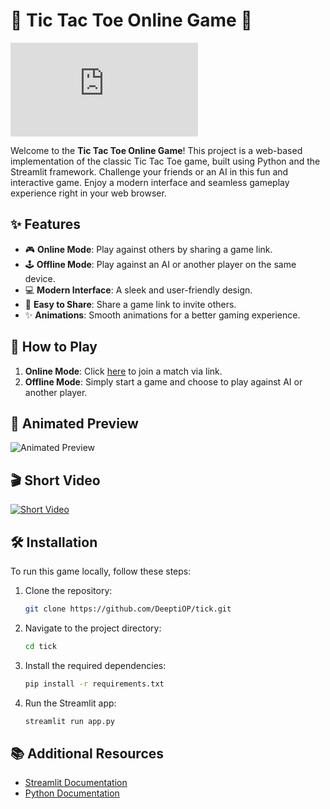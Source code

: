 # 🎉 Tic Tac Toe Online Game 🎉

![Tic Tac Toe Logo](https://github.com/DeeptiOP/tick/edit/main/README.md)

Welcome to the **Tic Tac Toe Online Game**! This project is a web-based implementation of the classic Tic Tac Toe game, built using Python and the Streamlit framework. Challenge your friends or an AI in this fun and interactive game. Enjoy a modern interface and seamless gameplay experience right in your web browser.

## ✨ Features

- 🎮 **Online Mode**: Play against others by sharing a game link.
- 🕹️ **Offline Mode**: Play against an AI or another player on the same device.
- 💻 **Modern Interface**: A sleek and user-friendly design.
- 🔗 **Easy to Share**: Share a game link to invite others.
- ✨ **Animations**: Smooth animations for a better gaming experience.

## 🚀 How to Play

1. **Online Mode**: Click [here](https://example.com/join-game) to join a match via link.
2. **Offline Mode**: Simply start a game and choose to play against AI or another player.

## 🎥 Animated Preview

![Animated Preview](![image](https://github.com/user-attachments/assets/6d180cb8-cbcd-44ed-a04b-28632dac69f3)
)

## 🎬 Short Video

[![Short Video](![image](https://github.com/user-attachments/assets/ae0fa60e-73e3-4b40-b609-347b6b792201)
)](https://tic-tac-toe-gem.streamlit.app/?embed_options=show_footer,show_toolbar,show_padding,show_colored_line)

## 🛠️ Installation

To run this game locally, follow these steps:

1. Clone the repository:
    ```bash
    git clone https://github.com/DeeptiOP/tick.git
    ```
2. Navigate to the project directory:
    ```bash
    cd tick
    ```
3. Install the required dependencies:
    ```bash
    pip install -r requirements.txt
    ```
4. Run the Streamlit app:
    ```bash
    streamlit run app.py
    ```

## 📚 Additional Resources

- [Streamlit Documentation](https://docs.streamlit.io/)
- [Python Documentation](https://docs.python.org/3/)
